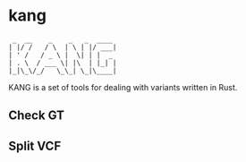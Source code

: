 # kang
```
 _  __    _    _   _  ____ 
| |/ /   / \  | \ | |/ ___|
| ' /   / _ \ |  \| | |  _ 
| . \  / ___ \| |\  | |_| |
|_|\_\/_/   \_\_| \_|\____|
```
KANG is a set of tools for dealing with variants written in Rust.

## Check GT

## Split VCF
